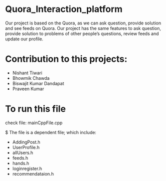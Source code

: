 # Quora_Interaction_platform
Our project is based on the Quora, as we can ask question, provide solution and see feeds on Quora. Our project has the same features to ask question, 
provide solution to problems of other people’s questions, review feeds and update our profile.

# Contribution to this projects:
- Nishant Tiwari
- Bhowmik Chawda
- Biswajit Kumar Dandapat
- Praveen Kumar

# To run this file
check file: mainCppFile.cpp

$ The file is a dependent file; which include:
- AddingPost.h
- UserProfile.h
- allUsers.h
- feeds.h
- hands.h
- loginregister.h
- recommendataion.h

